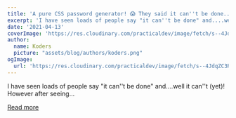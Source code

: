 ```yaml
---
title: 'A pure CSS password generator! 😱 They said it can''t be done...'
excerpt: 'I have seen loads of people say "it can''t be done" and....well it can''t (yet)!  However after seeing...'
date: '2021-04-13'
coverImage: 'https://res.cloudinary.com/practicaldev/image/fetch/s--4JdqZC3R--/c_imagga_scale,f_auto,fl_progressive,h_420,q_auto,w_1000/https://dev-to-uploads.s3.amazonaws.com/uploads/articles/wq24wzg1gpa5wwgkhw07.jpg'
author:
  name: Koders
  picture: "assets/blog/authors/koders.png"
ogImage:
  url: 'https://res.cloudinary.com/practicaldev/image/fetch/s--4JdqZC3R--/c_imagga_scale,f_auto,fl_progressive,h_420,q_auto,w_1000/https://dev-to-uploads.s3.amazonaws.com/uploads/articles/wq24wzg1gpa5wwgkhw07.jpg'
---
```


I have seen loads of people say "it can''t be done" and....well it can''t (yet)!  However after seeing...

[Read more](https://dev.to/inhuofficial/a-pure-css-password-generator-they-said-it-can-t-be-done-4pla)
